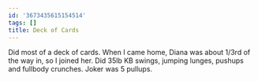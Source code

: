 ```yaml
---
id: '3673435615154514'
tags: []
title: Deck of Cards
---
```


Did most of a deck of cards. When I came home, Diana was about 1/3rd of the way in, so I joined her. Did 35lb KB swings, jumping lunges, pushups and fullbody crunches. Joker was 5 pullups.
